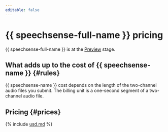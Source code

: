 ```yaml
---
editable: false
---
```


# {{ speechsense-full-name }} pricing

{{ speechsense-full-name }} is at the [Preview](../overview/concepts/launch-stages.md) stage.

## What adds up to the cost of {{ speechsense-name }} {#rules}

{{ speechsense-name }} cost depends on the length of the two-channel audio files you submit. The billing unit is a one-second segment of a two-channel audio file.

## Pricing {#prices}




{% include [usd.md](../_pricing/speechsense/usd-speechsense.md) %}

